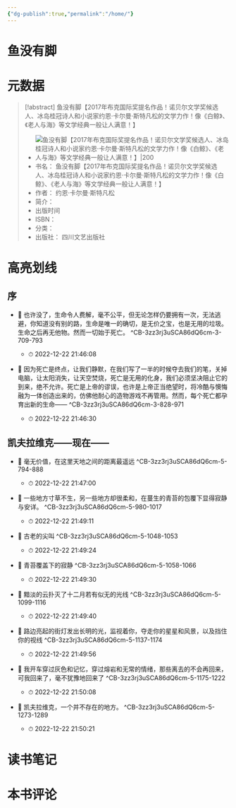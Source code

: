 ```yaml
---
{"dg-publish":true,"permalink":"/home/"}
---
```



# 鱼没有脚
# 元数据
> [!abstract] 鱼没有脚【2017年布克国际奖提名作品！诺贝尔文学奖候选人、冰岛桂冠诗人和小说家约恩·卡尔曼·斯特凡松的文学力作！像《白鲸》、《老人与海》等文学经典一般让人满意！】
> - ![ 鱼没有脚【2017年布克国际奖提名作品！诺贝尔文学奖候选人、冰岛桂冠诗人和小说家约恩·卡尔曼·斯特凡松的文学力作！像《白鲸》、《老人与海》等文学经典一般让人满意！】|200](https://res.weread.qq.com/wrepub/CB_3KvCezCid1u66dG6ck_parsecover)
> - 书名： 鱼没有脚【2017年布克国际奖提名作品！诺贝尔文学奖候选人、冰岛桂冠诗人和小说家约恩·卡尔曼·斯特凡松的文学力作！像《白鲸》、《老人与海》等文学经典一般让人满意！】
> - 作者： 约恩·卡尔曼·斯特凡松
> - 简介： 
> - 出版时间 
> - ISBN： 
> - 分类： 
> - 出版社： 四川文艺出版社

# 高亮划线

## 序


- 📌 也许没了，生命令人费解，毫不公平，但无论怎样仍要拥有一次，无法逃避，你知道没有别的路，生命是唯一的确切，是无价之宝，也是无用的垃圾。生命之后再无他物。然而一切始于死亡。 ^CB-3zz3rj3uSCA86dQ6cm-3-709-793
    - ⏱ 2022-12-22 21:46:08 

- 📌 因为死亡是终点，让我们静默，在我们写了一半的时候夺去我们的笔，关掉电脑，让太阳消失，让天空焚烧，死亡是无用的化身，我们必须坚决阻止它的到来，绝不允许。死亡是上帝的谬误，也许是上帝正当绝望时，将冷酷与懊悔融为一体创造出来的，仿佛他耐心的造物游戏不再管用。然而，每个死亡都孕育出新的生命—— ^CB-3zz3rj3uSCA86dQ6cm-3-828-971
    - ⏱ 2022-12-22 21:46:30 
## 凯夫拉维克——现在——


- 📌 毫无价值，在这里天地之间的距离最遥远 ^CB-3zz3rj3uSCA86dQ6cm-5-794-888
    - ⏱ 2022-12-22 21:47:00 

- 📌 一些地方寸草不生，另一些地方却很柔和，在蔓生的青苔的包覆下显得寂静与安详。 ^CB-3zz3rj3uSCA86dQ6cm-5-980-1017
    - ⏱ 2022-12-22 21:49:11 

- 📌 古老的尖叫 ^CB-3zz3rj3uSCA86dQ6cm-5-1048-1053
    - ⏱ 2022-12-22 21:49:24 

- 📌 青苔覆盖下的寂静 ^CB-3zz3rj3uSCA86dQ6cm-5-1058-1066
    - ⏱ 2022-12-22 21:49:30 

- 📌 黯淡的云扑灭了十二月若有似无的光线 ^CB-3zz3rj3uSCA86dQ6cm-5-1099-1116
    - ⏱ 2022-12-22 21:49:40 

- 📌 路边亮起的街灯发出长明的光，监视着你，夺走你的星星和风景，以及挡住你的视线 ^CB-3zz3rj3uSCA86dQ6cm-5-1137-1174
    - ⏱ 2022-12-22 21:49:56 

- 📌 我开车穿过灰色和记忆，穿过熔岩和无常的情绪，那些离去的不会再回来，可我回来了，毫不犹豫地回来了 ^CB-3zz3rj3uSCA86dQ6cm-5-1175-1222
    - ⏱ 2022-12-22 21:50:08 

- 📌 凯夫拉维克，一个并不存在的地方。 ^CB-3zz3rj3uSCA86dQ6cm-5-1273-1289
    - ⏱ 2022-12-22 21:50:21 
# 读书笔记

# 本书评论
